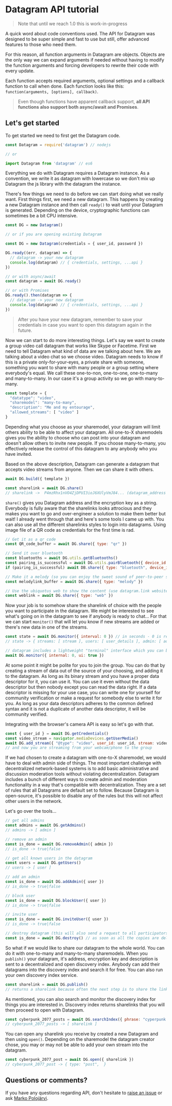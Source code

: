 # Datagram API tutorial

> Note that until we reach 1.0 this is work-in-progress

A quick word about code conventions used. The API for Datagram was designed to be super simple and fast to use but still, offer advanced features to those who need them.

For this reason, all function arguments in Datagram are objects. Objects are the only way we can expand arguments if needed without having to modify the function arguments and forcing developers to rewrite their code with every update.

Each function accepts required arguments, optional settings and a callback function to call when done. Each function looks like this: `function(arguments, [options], callback)`.

> Even though functions have apparent callback support, **all API functions also support both async/await and Promises**.

## Let's get started

To get started we need to first get the Datagram code.

```javascript
const Datagram = require('datagram') // nodejs

// or

import Datagram from 'datagram' // es6
```

Everything we do with Datagram requires a Datagram instance. As a convention, we write it as datagram with lowercase so we don't mix up Datagram the js library with the datagram the instance.

There's few things we need to do before we can start doing what we really want. First things first, we need a new datagram. This happens by creating a new Datagram instance and then call `ready()` to wait until your Datagram is generated. Depending on the device, cryptographic functions can sometimes be a bit CPU intensive. 

```javascript
const DG = new Datagram()

// or if you are opening existing Datagram

const DG = new Datagram(credentials = { user_id, password })

DG.ready((err, datagram) => {
  // datagram -> your new datagram
  console.log(datagram) // { credentials, settings, ...api }
})

// or with async/await
const datagram = await DG.ready()

// or with Promises
DG.ready().then(datagram => {
  // datagram -> your new datagram
  console.log(datagram) // { credentials, settings, ...api }
})
```

> After you have your new datagram, remember to save your credentials in case you want to open this datagram again in the future.

Now we can start to do more interesting things. Let's say we want to create a group video call datagram that works like Skype or Facetime. First we need to tell Datagram what kind of data are we talking about here. We are talking about a video chat so we choose video. Datagram needs to know if this is a private only-for-your-eyes, a private share with someone, something you want to share with many people or a group setting where everybody's equal. We call these one-to-non, one-to-one, one-to-many and many-to-many. In our case it's a group activity so we go with many-to-many.

```javascript
const template = {
  "datatype": "video",
  "sharemodel": "many-to-many",
  "description": "Me and my entourage",
  "allowed_streams": [ "video" ]
}
```

Depending what you choose as your sharemodel, your datagram will limit others ability to be able to affect your datagram. All one-to-X sharemodels gives you the ability to choose who can post into your datagram and doesn't  allow others to invite new people. If you choose many-to-many, you effectively release the control of this datagram to any anybody who you have invited.

Based on the above description, Datagram can generate a datagram that accepts video streams from anyone. Then we can share it with others.

```javascript
await DG.build({ template })

const sharelink = await DG.share()
// sharelink ->  P4mzRhx1nVO4ZjDPUI3ioJ6XUlyVmJ84... (datagram_address|datagram_encryption_key|index_stream_key)
```

`share()` gives you Datagram address and the encryption key as a string. Everybody is fully aware that the sharelinks looks attrocious and they makes you want to go and over-engineer a solution to make them better but wait! I already went through that and here's some tools I came up with. You can also use all the different sharelinks styles to login into datagrams. Using image file of a QR code as credentials for the first time is rad.

```javascript
// Get it as a qr code
const QR_code_buffer = await DG.share({ type: "qr" })

// Send it over bluetooth
const bluetooths = await DG.utils.getBluetooths()
const pairing_is_successful = await DG.utils.pairBluetooth({ device_id: "fA52gS-dfb23gag" })
if (pairing_is_successful) await DB.share({ type: "bluetooth", device_id: "fA52gS-dfb23gag" })

// Make it a melody (so you can enjoy the sweet sound of peer-to-peer sharing)
const melodylink_buffer = await DG.share({ type: "melody" })

// Use the ubiquotus web to show the content (use datagram.link website or host your own standalone web share server)
const weblink = await DG.share({ type: "web" })
```

Now your job is to somehow share the sharelink of choice with the people you want to participate in the datagram. We might be interested to see what's going on in the datagram to see if anybody is ready to chat... For that we can start `monitor()` that will let you know if new streams are added or there's new data in one of the streams.

```javascript
const state = await DG.monitor({ interval: 0 }) // in seconds - 0 is real-time
// state -> { streams: [ stream ], users: [ user_details ], admin: [ admin_action ], settings: { datatype, sharemodel, ...others } }

// datagram includes a lightweight "terminal" interface which you can bring up when monitoring
await DG.monitor({ internal: 0, ui: true })
```

At some point it might be polite for you to join the group. You can do that by creating a stream of data out of the source of your choosing, and adding it to the datagram. As long as its binary stream and you have a proper data descriptor for it, you can use it. You can use it even without the data descriptor but then nobody except you can read the data right. If a data descriptor is missing for your use case, you can write one for yourself for community verification or make a request for somebody else to write it for you. As long as your data descriptors adheres to the common defined syntax and it is not a duplicate of another data descriptor, it will be community verified. 

Integrating with the browser's camera API is easy so let's go with that.

```javascript
const { user_id } = await DG.getCredentials()
const video_stream = navigator.mediaDevices.getUserMedia()
await DG.add_stream({ "@type": "video", user_id: user_id, stream: video_stream)
// and now you are streaming from your webcam/phone to the group
```

If we had chosen to create a datagram with one-to-X sharemodel, we would have to deal with admin side of things. The most important challenge with decentralized network-based systems is to add basic administrative and discussion moderation tools without violating decentralization. Datagram includes a bunch of different ways to create admin and moderation functionality in a way that's compatible with decentralization. They are a set of rules that all Datagrams are default set to follow. Because Datagram is open-source, it's possible to disable any of the rules but this will not affect other users in the network.

Let's go over the tools...

```javascript
// get all admins
const admins = await DG.getAdmins()
// admins -> [ admin ]

// remove an admin
const is_done = await DG.removeAdmin({ admin })
// is_done -> true|false

// get all known users in the datagram
const users = await DG.getUsers()
// users -> [ user ]

// add an admin
const is_done = await DG.addAdmin({ user })
// is_done -> true|false

// block user
const is_done = await DG.blockUser({ user })
// is_done -> true|false

// invite user
const is_done = await DG.inviteUser({ user })
// is_done -> true|false

// destroy datagram (this will also send a request to all participators to delete their copies of the data)
const is_done = await DG.destroy() // as soon as all the copies are deleted, datagram ceases to exist
```

So what if we would like to share our datagram to the whole world. You can do it with one-to-many and many-to-many sharemodels. When you `publish()` your datagram, it's address, encryption key and description is sent to a decentralized and open discovery index. Anybody can add their datagrams into the discovery index and search it for free. You can also run your own discovery index service.

```javascript
const sharelink = await DG.publish()
// returns a sharelink because often the next step is to share the link with others
```

As mentioned, you can also search and monitor the discovery index for things you are interested in. Discovery index returns sharelinks that you will then proceed to open with Datagram.

```javascript
const cyberpunk_2077_posts = await DG.searchIndex({ phrase: "cyperpunk 2077" })
// cyberpunk_2077_posts -> [ sharelink ]
```

You can open any sharelink you receive by created a new Datagram and then using `open()`. Depending on the sharemodel the datagram creator chose, you may or may not be able to add your own stream into the datagram.

```javascript
const cyberpunk_2077_post = await DG.open({ sharelink })
// cyberpunk_2077_post -> { type: "post",  }
```

## Questions or comments?

If you have any questions regarding API, don't hesitate to [raise an issue](https://github.com/machianists/datagram-node/issues) or ask [Marko Polojärvi](https://twitter.com/markopolojarvi).